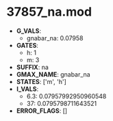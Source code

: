 # 37857_na.mod

- **G_VALS**:
  - gnabar_na: 0.07958
- **GATES**:
  - h: 1
  - m: 3
- **SUFFIX**: na
- **GMAX_NAME**: gnabar_na
- **STATES**: ['m', 'h']
- **I_VALS**:
  - 6.3: 0.07957992950960548
  - 37: 0.0795798711643521
- **ERROR_FLAGS**: []
